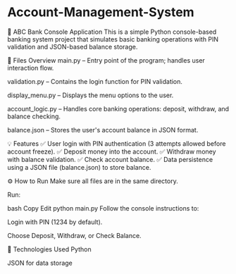 # Account-Management-System

🏦 ABC Bank Console Application
This is a simple Python console-based banking system project that simulates basic banking operations with PIN validation and JSON-based balance storage.

📂 Files Overview
main.py – Entry point of the program; handles user interaction flow.

validation.py – Contains the login function for PIN validation.

display_menu.py – Displays the menu options to the user.

account_logic.py – Handles core banking operations: deposit, withdraw, and balance checking.

balance.json – Stores the user's account balance in JSON format.

💡 Features
✅ User login with PIN authentication (3 attempts allowed before account freeze).
✅ Deposit money into the account.
✅ Withdraw money with balance validation.
✅ Check account balance.
✅ Data persistence using a JSON file (balance.json) to store balance.

⚙️ How to Run
Make sure all files are in the same directory.

Run:

bash
Copy
Edit
python main.py
Follow the console instructions to:

Login with PIN (1234 by default).

Choose Deposit, Withdraw, or Check Balance.

🚀 Technologies Used
Python

JSON for data storage

